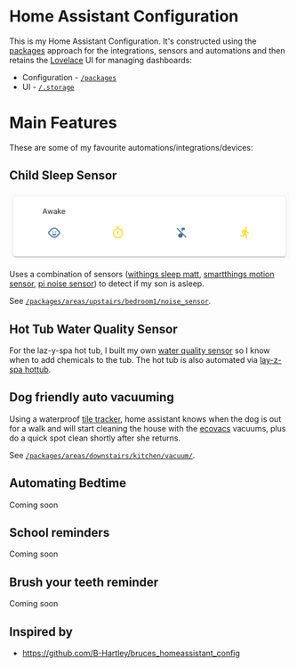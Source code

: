 # Home Assistant Configuration

This is my Home Assistant Configuration.  It's constructed using the <a href="">packages</a> approach for the integrations, sensors and automations and then retains the <a href="https://www.home-assistant.io/lovelace/">Lovelace</a> UI for managing dashboards:

* Configuration - <a href="/packages">`/packages`</a>
* UI - <a href="/.storage">`/.storage`</a>

# Main Features

These are some of my favourite automations/integrations/devices:

## Child Sleep Sensor

<img src="/docs/images/sleep_sensor.png" />

Uses a combination of sensors (<a href="https://www.withings.com/us/en/sleep">withings sleep matt</a>, <a href="https://www.samsung.com/us/support/owners/product/motion-sensor-version-2">smartthings motion sensor</a>, <a href="https://github.com/rjlee/ha_noise_sensor">pi noise sensor</a>) to detect if my son is asleep.

See <a href="/packages/areas/upstairs/bedroom1/noise_sensor">`/packages/areas/upstairs/bedroom1/noise_sensor`</a>.

## Hot Tub Water Quality Sensor

For the laz-y-spa hot tub, I built my own <a href="https://github.com/rjlee/grove_orp_exporter">water quality sensor</a> so I know when to add chemicals to the tub.  The hot tub is also automated via <a href="https://github.com/B-Hartley/bruces_homeassistant_config/tree/master/packages/areas/garden/hottub-lay-z-spa">lay-z-spa hottub</a>.

## Dog friendly auto vacuuming

Using a waterproof <a href="https://www.thetileapp.com/en-us/store/tiles/sticker">tile tracker</a>, home assistant knows when the dog is out for a walk and will start cleaning the house with the <a href="https://www.ecovacs.com/us/deebot-robotic-vacuum-cleaner/DEEBOT-OZMO-T8-AIVI">ecovacs</a> vacuums, plus do a quick spot clean shortly after she returns.

See <a href="/packages/areas/downstairs/kitchen/vacuum/">`/packages/areas/downstairs/kitchen/vacuum/`</a>.

## Automating Bedtime

Coming soon

## School reminders

Coming soon

## Brush your teeth reminder

Coming soon


## Inspired by

* https://github.com/B-Hartley/bruces_homeassistant_config
